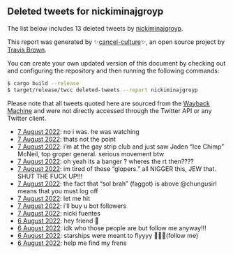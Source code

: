 ## Deleted tweets for nickiminajgroyp

The list below includes 13 deleted tweets by
[nickiminajgroyp](https://twitter.com/nickiminajgroyp).



This report was generated by ✨[cancel-culture](https://github.com/travisbrown/cancel-culture)✨,
an open source project by [Travis Brown](https://twitter.com/travisbrown).

You can create your own updated version of this document by checking out and configuring the
repository and then running the following commands:

```bash
$ cargo build --release
$ target/release/twcc deleted-tweets --report nickiminajgroyp
```

Please note that all tweets quoted here are sourced from the
[Wayback Machine](https://web.archive.org) and were not directly accessed through the Twitter API or
any Twitter client.

* [ 7 August 2022](https://web.archive.org/web/20220807022216/https://twitter.com/NickiMinajGroyp/status/1556102957334007808): no i was. he was watching <!--1556102957334007808-->
* [ 7 August 2022](https://web.archive.org/web/20220807021842/https://twitter.com/NickiMinajGroyp/status/1556102095626911744): thats not the point <!--1556102095626911744-->
* [ 7 August 2022](https://web.archive.org/web/20220807071937/https://twitter.com/NickiMinajGroyp/status/1556092357568651264): i’m at the gay strip club and just saw Jaden “Ice Chimp” McNeil, top groper general. serious movement btw <!--1556092357568651264-->
* [ 7 August 2022](https://web.archive.org/web/20220807043407/https://twitter.com/NickiMinajGroyp/status/1556085698733625345): oh yeah its a banger ? wheres the rt then???? <!--1556085698733625345-->
* [ 7 August 2022](https://web.archive.org/web/20220807021944/https://twitter.com/NickiMinajGroyp/status/1556081553679138817): im tired of these “glopers.” all NIGGER this, JEW that. SHUT THE FUCK UP!!! <!--1556081553679138817-->
* [ 7 August 2022](https://web.archive.org/web/20220807005227/https://twitter.com/NickiMinajGroyp/status/1556080436417159168): the fact that “sol brah” (faggot) is above @chungusirl means that you must log off <!--1556080436417159168-->
* [ 7 August 2022](https://web.archive.org/web/20220807004734/https://twitter.com/NickiMinajGroyp/status/1556079202763284480): let me hit <!--1556079202763284480-->
* [ 7 August 2022](https://web.archive.org/web/20220807002009/https://twitter.com/NickiMinajGroyp/status/1556072565067550720): i’ll buy u bot followers <!--1556072565067550720-->
* [ 7 August 2022](https://web.archive.org/web/20220807001734/https://twitter.com/NickiMinajGroyp/status/1556071854724431873): nicki fuentes <!--1556071854724431873-->
* [ 6 August 2022](https://web.archive.org/web/20220807011405/https://twitter.com/NickiMinajGroyp/status/1556021212202934272): hey friend 👋 <!--1556021212202934272-->
* [ 6 August 2022](https://web.archive.org/web/20220806200114/https://twitter.com/NickiMinajGroyp/status/1556007188912410625): idk who those people are but follow me anyway!!! <!--1556007188912410625-->
* [ 6 August 2022](https://web.archive.org/web/20220806194517/https://twitter.com/NickiMinajGroyp/status/1556002916296638465): starships were meant to flyyyy 💅💅💅(follow me) <!--1556002916296638465-->
* [ 6 August 2022](https://web.archive.org/web/20220806193950/https://twitter.com/NickiMinajGroyp/status/1556001638426374144): help me find my frens <!--1556001638426374144-->
